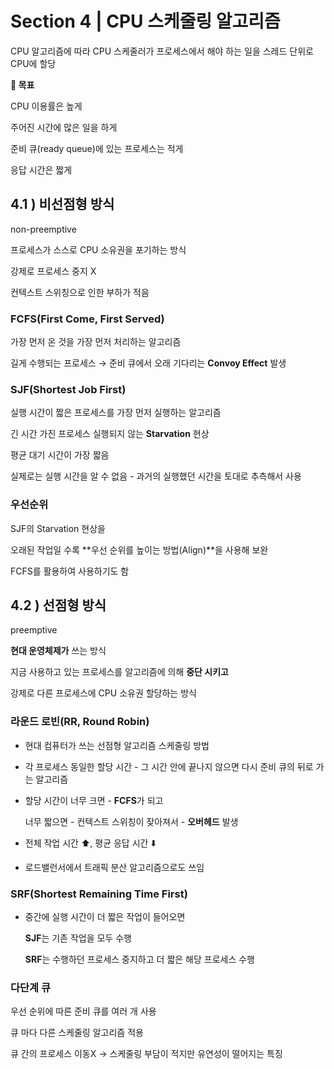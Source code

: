 # Section 4 | CPU 스케줄링 알고리즘

CPU 알고리즘에 따라 CPU 스케줄러가 프로세스에서 해야 하는 일을 스레드 단위로 CPU에 할당

**🔷 목표**

CPU 이용률은 높게

주어진 시간에 많은 일을 하게

준비 큐(ready queue)에 있는 프로세스는 적게

응답 시간은 짧게 

## 4.1 ) 비선점형 방식

non-preemptive

프로세스가 스스로 CPU 소유권을 포기하는 방식

강제로 프로세스 중지 X

컨텍스트 스위칭으로 인한 부하가 적음

### FCFS(First Come, First Served)

가장 먼저 온 것을 가장 먼저 처리하는 알고리즘

길게 수행되는 프로세스 → 준비 큐에서 오래 기다리는 **Convoy Effect** 발생 

### SJF(Shortest Job First)

실행 시간이 짧은 프로세스를 가장 먼저 실행하는 알고리즘

긴 시간 가진 프로세스 실행되지 않는 **Starvation** 현상

평균 대기 시간이 가장 짧음

실제로는 실행 시간을 알 수 없음 - 과거의 실행했던 시간을 토대로 추측해서 사용

### 우선순위

SJF의 Starvation 현상을

오래된 작업일 수록 **우선 순위를 높이는 방법(Align)**을 사용해 보완

FCFS를 활용하여 사용하기도 함

## 4.2 ) 선점형 방식

preemptive

**현대 운영체제가** 쓰는 방식

지금 사용하고 있는 프로세스를 알고리즘에 의해 **중단 시키고**

강제로 다른 프로세스에  CPU 소유권 할당하는 방식

### 라운드 로빈(RR, Round Robin)

- 현대 컴퓨터가 쓰는 선점형 알고리즘 스케줄링 방법
- 각 프로세스 동일한 할당 시간 - 그 시간 안에 끝나지 않으면 다시 준비 큐의 뒤로 가는 알고리즘
- 할당 시간이 너무 크면 - **FCFS**가 되고
    
    너무 짧으면 - 컨텍스트 스위칭이 잦아져서 - **오버헤드** 발생
    
- 전체 작업 시간 ⬆️, 평균 응답 시간 ⬇️
- 로드밸런서에서 트래픽 분산 알고리즘으로도 쓰임

### SRF(Shortest Remaining Time First)

- 중간에 실행 시간이 더 짧은 작업이 들어오면
    
    **SJF**는 기존 작업을 모두 수행
    
    **SRF**는 수행하던 프로세스 중지하고 더 짧은 해당 프로세스 수행
    

### 다단계 큐

우선 순위에 따른 준비 큐를 여러 개 사용

큐 마다 다른 스케줄링 알고리즘 적용

큐 간의 프로세스 이동X → 스케줄링 부담이 적지만 유연성이 떨어지는 특징
